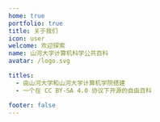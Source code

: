 ```yaml
---
home: true
portfolio: true
title: 关于我们
icon: user
welcome: 欢迎探索
name: 山河大学计算机科学公共百科
avatar: /logo.svg

titles:
  - 由山河大学和山河大学计算机学院搭建
  - 一个在 CC BY-SA 4.0 协议下开源的自由百科

footer: false
---
```

